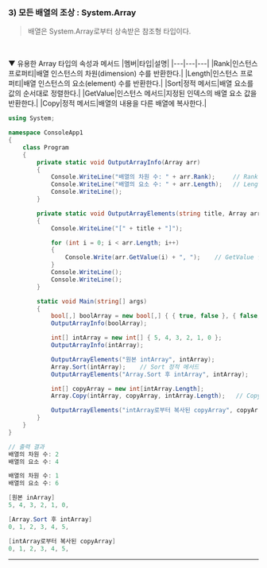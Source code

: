 ### 3) 모든 배열의 조상 : System.Array
> 배열은 System.Array로부터 상속받은 참조형 타입이다.
<br>

▼ 유용한 Array 타입의 속성과 메서드
|멤버|타입|설명|
|---|---|---|
|Rank|인스턴스 프로퍼티|배열 인스턴스의 차원(dimension) 수를 반환한다.|
|Length|인스턴스 프로퍼티|배열 인스턴스의 요소(element) 수를 반환한다.|
|Sort|정적 메서드|배열 요소를 값의 순서대로 정렬한다.|
|GetValue|인스턴스 메서드|지정된 인덱스의 배열 요소 값을 반환한다.|
|Copy|정적 메서드|배열의 내용을 다른 배열에 복사한다.|
<br>

```csharp
using System;

namespace ConsoleApp1
{
    class Program
    {
        private static void OutputArrayInfo(Array arr)
        {
            Console.WriteLine("배열의 차원 수: " + arr.Rank);     // Rank 프로퍼티
            Console.WriteLine("배열의 요소 수: " + arr.Length);   // Length 프로퍼티
            Console.WriteLine();
        }

        private static void OutputArrayElements(string title, Array arr)
        {
            Console.WriteLine("[" + title + "]");

            for (int i = 0; i < arr.Length; i++)
            {
                Console.Write(arr.GetValue(i) + ", ");    // GetValue 인스턴스 메서드
            }
            Console.WriteLine();
            Console.WriteLine();
        }

        static void Main(string[] args)
        {
            bool[,] boolArray = new bool[,] { { true, false }, { false, false } };
            OutputArrayInfo(boolArray);

            int[] intArray = new int[] { 5, 4, 3, 2, 1, 0 };
            OutputArrayInfo(intArray);

            OutputArrayElements("원본 intArray", intArray);
            Array.Sort(intArray);    // Sort 정적 메서드
            OutputArrayElements("Array.Sort 후 intArray", intArray);

            int[] copyArray = new int[intArray.Length];
            Array.Copy(intArray, copyArray, intArray.Length);   // Copy 정적 메서드

            OutputArrayElements("intArray로부터 복사된 copyArray", copyArray);
        }
    }
}

// 출력 결과
배열의 차원 수: 2
배열의 요소 수: 4

배열의 차원 수: 1
배열의 요소 수: 6

[원본 inArray]
5, 4, 3, 2, 1, 0,

[Array.Sort 후 intArray]
0, 1, 2, 3, 4, 5,

[intArray로부터 복사된 copyArray]
0, 1, 2, 3, 4, 5,
```

****
<br>
